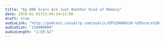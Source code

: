 ```yaml
---
title: "Ep 006 Scars Are Just Another Kind of Memory"
date: 2018-02-01T23:04:34+13:00
draft: true
audioLink: "http://podcast.casualrp.com/public/EP%20006%20-%20Scars%20are%20Just%20Another%20Kind%20of%20Memory%20.mp3"
audioSize: "110000000"
audioLength: "1:59:52"
---
```

